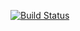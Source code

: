 [![Build Status](https://travis-ci.org/london-escience/ci-example-basic.svg?branch=master)](https://travis-ci.org/london-escience/ci-example-basic)
